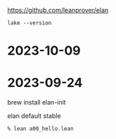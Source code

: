 https://github.com/leanprover/elan

```
lake --version
```

# 2023-10-09


# 2023-09-24
brew install elan-init

elan default stable

```
% lean a00_hello.lean 
```
